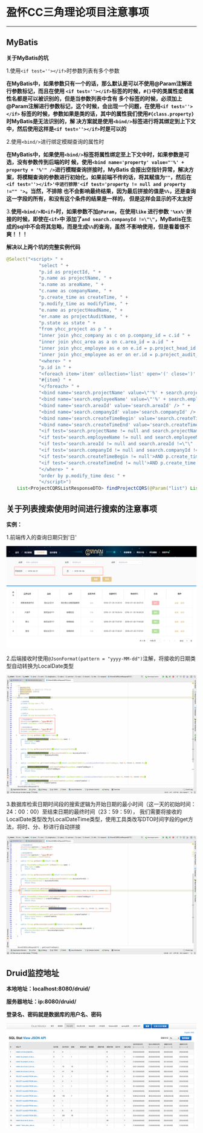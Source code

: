 # 盈怀CC三角理论项目注意事项

---

## MyBatis

**关于MyBatis的坑**

1.使用```<if test=''></if>```时参数列表有多个参数

**在MyBatis中，如果参数只有一个的话，那么默认是可以不使用@Param注解进行参数标记，而且在使用
```<if test=''></if>```标签的时候，```#{}```中的类属性或者属性名都是可以被识别的，但是当参数列表中含有
多个标签的时候，必须加上@Param注解进行参数标记，这个时候，会出现一个问题，在使用```<if test=''></if>```
标签的时候，参数如果是类的话，其中的属性我们使用```#{class.property}```时MyBatis是无法识别的，解
决方案就是使用```<bind/>```标签进行将其绑定到上下文中，然后使用这样是```<if test=''></if>```时是可以的**

2.使用```<bind/>```进行绑定模糊查询的属性时

**在MyBatis中，如果使用```<bind/>```标签将属性绑定至上下文中时，如果参数是可选，没有参数传到后端的时
候，使用```<bind name='property' value="'%' + property + '%'" />```进行模糊查询拼接时，MyBatis
会报出空指针异常，解决方案，将模糊查询的参数进行初始化，如果前端不传的话，将其赋值为```""```，然后在
```<if test=''></if>'中进行排除'<if test='property != null and property !="" '>```。当然，不排除
也不会影响最终结果，因为最后拼接的值是```%%```，还是查询这一字段的所有，和没有这个条件的结果是一样的，
但是这样会显示的不太友好**

3.**使用```<bind/>和<if>```时，如果参数不加```@Param```，在使用```like``` 进行参数 ```'%xx%'```拼接的时候，即使在```<if>```中
添加了```and search.companyId !=\"\"```，MyBatis在生成的sql中不会将其忽略，而是生成```%%```的查询，虽然
不影响使用，但是看着很不爽！！！**

**解决以上两个坑的完整实例代码**

```java
@Select("<script> " +
            "select " +
            "p.id as projectId, " +
            "p.name as projectName, " +
            "a.name as areaName, " +
            "c.name as companyName, " +
            "p.create_time as createTime, " +
            "p.modify_time as modifyTime, " +
            "e.name as projectHeadName, " +
            "er.name as projectAuditName, " +
            "p.state as state " +
            "from yhcc_project as p " +
            "inner join yhcc_company as c on p.company_id = c.id " +
            "inner join yhcc_area as a on c.area_id = a.id " +
            "inner join yhcc_employee as e on e.id = p.project_head_id " +
            "inner join yhcc_employee as er on er.id = p.project_audit_id " +
            "<where> " +
            "p.id in " +
            "<foreach item='item' collection='list' open='(' close=')' separator=','> " +
            "#{item} " +
            "</foreach> " +
            "<bind name='search.projectName' value=\"'%' + search.projectName + '%'\" /> " +
            "<bind name='search.employeeName' value=\"'%' + search.employeeName + '%'\" /> " +
            "<bind name='search.areaId' value='search.areaId' /> " +
            "<bind name='search.companyId' value='search.companyId' /> " +
            "<bind name='search.createTimeBegin' value='search.createTimeBegin' /> " +
            "<bind name='search.createTimeEnd' value='search.createTimeEnd' /> " +
            "<if test='search.projectName != null and search.projectName !=\"\" '>AND p.name like #{search.projectName}</if> " +
            "<if test='search.employeeName != null and search.employeeName !=\"\" '>AND e.name like #{search.employeeName}</if> " +
            "<if test='search.areaId != null and search.areaId !=\"\" '>AND a.id = #{search.areaId}</if> " +
            "<if test='search.companyId != null and search.companyId !=\"\" '>AND c.id = #{search.companyId}</if> " +
            "<if test='search.createTimeBegin != null'>AND p.create_time &gt; #{search.createTimeBegin}</if> " +
            "<if test='search.createTimeEnd != null'>AND p.create_time &lt; #{search.createTimeEnd}</if> " +
            "</where> " +
            "order by p.modify_time desc " +
            "</script>")
    List<ProjectCQRSListResponseDTO> findProjectCQRS(@Param("list") List<String> projectIds, @Param("search") ProjectCQRSListRequestDTO projectCQRSListRequestDTO);
```

## 关于列表搜索使用时间进行搜索的注意事项

**实例：**

1.前端传入的查询日期只到'日'

![时间搜索](image/search_date.png)

2.后端接收时使用```@JsonFormat(pattern = "yyyy-MM-dd")```注解，将接收的日期类型自动转换为LocalDate类型

![时间搜索](image/search_date_dto.png)

3.数据库检索日期时间段的搜索逻辑为开始日期的最小时间（这一天的初始时间：24：00：00）至结束日期的最终时间（23：59：59），
我们需要将接收的LocalDate类型改为LocalDateTime类型，使用工具类改写DTO时间字段的get方法，将时、分、秒进行自动拼接

![时间搜索](image/search_date_dto_get.png)

## Druid监控地址

**本地地址：localhost:8080/druid/**

**服务器地址：ip:8080/druid/**

**登录名、密码就是数据库的用户名、密码**

![链接池监控地址](image/druid_address.png)
